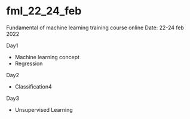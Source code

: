 # fml_22_24_feb
Fundamental of machine learning training course online Date: 22-24 feb 2022

Day1
- Machine learning concept
- Regression

Day2
- Classification4

Day3
- Unsupervised Learning

